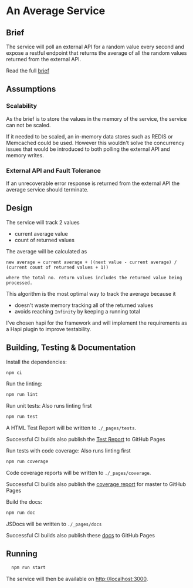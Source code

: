 # An Average Service

## Brief

The service will poll an external API for a random value every second and expose
a restful endpoint that returns the average of all the random values returned
from the external API.

Read the full [brief](./BRIEF.md)

## Assumptions

### Scalability

As the brief is to store the values in the memory of the service, the service can
not be scaled.

If it needed to be scaled, an in-memory data stores such as REDIS
or Memcached could be used. However this wouldn't solve the concurrency issues
that would be introduced to both polling the external API and memory writes.

### External API and Fault Tolerance

If an unrecoverable error response is returned from the external API
the average service should terminate.

## Design

The service will track 2 values

- current average value
- count of returned values

The average will be calculated as

```
new average = current average + ((next value - current average) / (current count of returned values + 1))

where the total no. return values includes the returned value being processed.
```

This algorithm is the most optimal way to track the average because it

- doesn't waste memory tracking all of the returned values
- avoids reaching `Infinity` by keeping a running total

I've chosen hapi for the framework and will implement the requirements as a Hapi plugin
to improve testability.

## Building, Testing & Documentation

Install the dependencies:

```sh
npm ci
```

Run the linting:

```sh
npm run lint
```

Run unit tests: Also runs linting first

```sh
npm run test
```

A HTML Test Report will be written to `./_pages/tests`.

Successful CI builds also publish the [Test Report](https://stephen-t-kaye.github.io/average/tests/) to GitHub Pages


Run tests with code coverage: Also runs linting first

```sh
npm run coverage
```

Code coverage reports will be written to `./_pages/coverage`.

Successful CI builds also publish the [coverage report](https://stephen-t-kaye.github.io/average/coverage/lcov-report)
for master to GitHub Pages

Build the docs:

```sh
npm run doc
```

JSDocs will be written to `./_pages/docs`

Successful CI builds also publish these [docs](https://stephen-t-kaye.github.io/average/docs/) to GitHub Pages

## Running

```sh
  npm run start
```

The service will then be available on [http://localhost:3000](http://localhost:3000).
